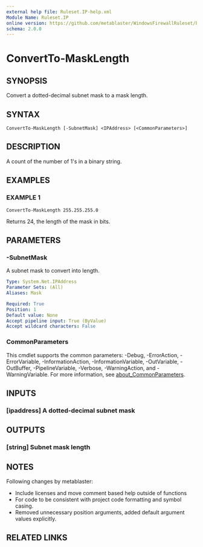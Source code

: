 ```yaml
---
external help file: Ruleset.IP-help.xml
Module Name: Ruleset.IP
online version: https://github.com/metablaster/WindowsFirewallRuleset/blob/master/Modules/Ruleset.IP/Help/en-US/ConvertTo-MaskLength.md
schema: 2.0.0
---
```


# ConvertTo-MaskLength

## SYNOPSIS

Convert a dotted-decimal subnet mask to a mask length.

## SYNTAX

```none
ConvertTo-MaskLength [-SubnetMask] <IPAddress> [<CommonParameters>]
```

## DESCRIPTION

A count of the number of 1's in a binary string.

## EXAMPLES

### EXAMPLE 1

```none
ConvertTo-MaskLength 255.255.255.0
```

Returns 24, the length of the mask in bits.

## PARAMETERS

### -SubnetMask

A subnet mask to convert into length.

```yaml
Type: System.Net.IPAddress
Parameter Sets: (All)
Aliases: Mask

Required: True
Position: 1
Default value: None
Accept pipeline input: True (ByValue)
Accept wildcard characters: False
```

### CommonParameters

This cmdlet supports the common parameters: -Debug, -ErrorAction, -ErrorVariable, -InformationAction, -InformationVariable, -OutVariable, -OutBuffer, -PipelineVariable, -Verbose, -WarningAction, and -WarningVariable. For more information, see [about_CommonParameters](http://go.microsoft.com/fwlink/?LinkID=113216).

## INPUTS

### [ipaddress] A dotted-decimal subnet mask

## OUTPUTS

### [string] Subnet mask length

## NOTES

Following changes by metablaster:
- Include licenses and move comment based help outside of functions
- For code to be consistent with project code formatting and symbol casing.
- Removed unnecessary position arguments, added default argument values explicitly.

## RELATED LINKS
